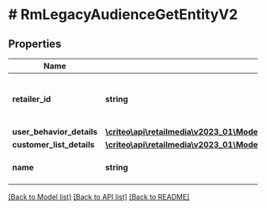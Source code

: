 # # RmLegacyAudienceGetEntityV2

## Properties

Name | Type | Description | Notes
------------ | ------------- | ------------- | -------------
**retailer_id** | **string** | ID of the retailer associated with this audience |
**user_behavior_details** | [**\criteo\api\retailmedia\v2023_01\Model\RmLegacyAudienceUserBehaviorDetailsV2**](RmLegacyAudienceUserBehaviorDetailsV2.md) |  | [optional]
**customer_list_details** | [**\criteo\api\retailmedia\v2023_01\Model\RmLegacySegmentCustomerList**](RmLegacySegmentCustomerList.md) |  | [optional]
**name** | **string** | Name of the audience |

[[Back to Model list]](../../README.md#models) [[Back to API list]](../../README.md#endpoints) [[Back to README]](../../README.md)
